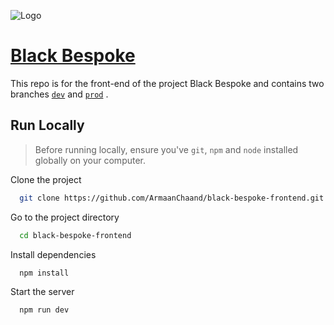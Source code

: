 
![Logo](https://blackbespoke.netlify.app/black-bespoke-logo.svg) 



# [Black Bespoke](https://blackbespoke.netlify.app/)

This repo is for the front-end of the project Black Bespoke and contains two branches [```dev```](https://github.com/ArmaanChaand/black-bespoke-frontend/tree/dev) and [```prod```](https://github.com/ArmaanChaand/black-bespoke-frontend/tree/prod) .



## Run Locally

> Before running locally, ensure you've ```git```, ```npm``` and ```node``` installed globally on your computer.

Clone the project

```bash
  git clone https://github.com/ArmaanChaand/black-bespoke-frontend.git
```

Go to the project directory

```bash
  cd black-bespoke-frontend
```

Install dependencies

```bash
  npm install
```

Start the server

```bash
  npm run dev
```

